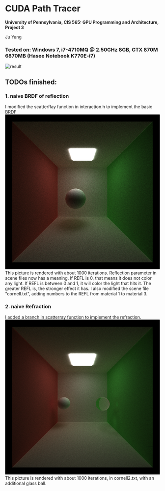 CUDA Path Tracer
================

**University of Pennsylvania, CIS 565: GPU Programming and Architecture, Project 3**

Ju Yang 

### Tested on: Windows 7, i7-4710MQ @ 2.50GHz 8GB, GTX 870M 6870MB (Hasee Notebook K770E-i7)
![result](pic/aaa.gif)

## TODOs finished: 
  ### 1. naive BRDF of reflection
I modified the scatterRay function in interaction.h to implement the basic BRDF
![cornell](pic/cornell.2017-10-02_07-42-05z.1009samp.png)
This picture is rendered with about 1000 iterations. 
Reflection parameter in scene files now has a meaning. 
If REFL is 0, that means it does not color any light. 
If REFL is between 0 and 1, it will color the light that hits it. The greater REFL is, the stronger effect it has.
I also modified the scene file "cornell.txt", adding numbers to the REFL from material 1 to material 3.

  ### 2. naive Refraction
I added a branch in scatterray function to implement the refraction. 
![cornell](pic/cornell.2017-10-02_07-17-23z.2422samp.png)
This picture is rendered with about 1000 iterations, in cornell2.txt, with an additional glass ball. 

